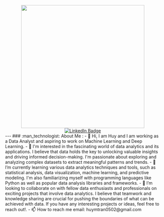 <div align="center">
  <img src="https://media.giphy.com/media/UDclWKlmfmq7twI3iJ/giphy.gif" width="400" height="400"/>
</div>

<div id="badges" align="center">
  <a href="https://www.linkedin.com/notifications/?filter=all">
    <img src="https://img.shields.io/badge/LinkedIn-blue?style=for-the-badge&logo=linkedin&logoColor=white" alt="LinkedIn Badge"/>
  </a>
</div>
---
### :man_technologist: About Me :
- 👋 Hi, I am Huy and I am working as a Data Analyst and aspiring to work on Machine Learning and Deep Learning.
- 👀 I'm interested in the fascinating world of data analytics and its applications. I believe that data holds the key to unlocking valuable insights and driving informed decision-making. I'm passionate about exploring and analyzing complex datasets to extract meaningful patterns and trends.
- 🌱 I’m currently learning various data analytics techniques and tools, such as statistical analysis, data visualization, machine learning, and predictive modeling. I'm also familiarizing myself with programming languages like Python as well as popular data analysis libraries and frameworks.
- 💞️ I’m looking to collaborate on with fellow data enthusiasts and professionals on exciting projects that involve data analytics. I believe that teamwork and knowledge sharing are crucial for pushing the boundaries of what can be achieved with data. If you have any interesting projects or ideas, feel free to reach out!.
- 📫 How to reach me email: huymtran0502@gmail.com

<!---
huymtran0502/huymtran0502 is a ✨ special ✨ repository because its `README.md` (this file) appears on your GitHub profile.
You can click the Preview link to take a look at your changes.
--->
